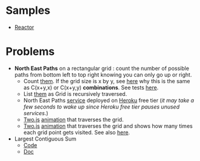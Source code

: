 # Samples
- [Reactor](docs/REACTOR.md)

# Problems
- **North East Paths** on a rectangular grid : count the number of possible paths from bottom left to top right knowing you can only go up or right.
  - Count [them](problems/src/main/java/com/vnet/problems/NorthEastPaths.java). If the grid size is x by y, see [here](docs/north-east-paths.md)
why this is the same as C(x+y,x) or C(x+y,y) **combinations**. See tests [here](problems/src/test/java/com/vnet/problems/NorthEastPathsTest.java).
  - List [them](problems/src/main/java/com/vnet/problems/NEPaths.java) as Grid is recursively traversed.
  - North East Paths [service](http://app137.herokuapp.com/things/paths/?w=3&h=2) deployed on [Heroku](https://www.heroku.com) free tier
(_it may take a few seconds to wake up since Heroku free tier pauses unused services_.)
  - [Two.js](https://two.js.org/) [animation](https://app137.herokuapp.com/north-east-paths.html) that traverses the grid.
  - [Two.js](https://two.js.org/) [animation](https://app137.herokuapp.com/north-east-paths-counters.html) that traverses
  the grid and shows how many times each grid point gets visited. See also [here](docs/north-east-paths.md#how-many-paths-visit-a-given-point-in-the-grid).
- Largest Contiguous Sum
  - [Code](problems/src/main/java/com/vnet/problems/LargestContiguousSum.java)
  - [Doc](docs/largest-contiguous-sum.md)

